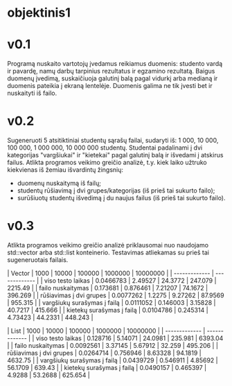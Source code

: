 # objektinis1
# v0.1
Programą nuskaito vartotojų įvedamus reikiamus duomenis: studento vardą ir pavardę, namų darbų tarpinius rezultatus ir egzamino rezultatą. Baigus duomenų įvedimą, suskaičiuoja galutinį balą pagal vidurkį arba medianą ir duomenis pateikia į ekraną lentelėje. Duomenis galima ne tik įvesti bet ir nuskaityti iš failo.
# v0.2
Sugeneruoti 5 atsitiktiniai studentų sąrašų failai, sudaryti iš: 1 000, 10 000, 100 000, 1 000 000, 10 000 000 studentų. Studentai padalinami į dvi kategorijas "vargšiukai" ir "kietekai" pagal galutinį balą ir išvedami į atskirus failus. Atlikta programos veikimo greičio analizė, t.y. kiek laiko užtruko kiekvienas iš žemiau išvardintų žingsnių:
- duomenų nuskaitymą iš failų;
- studentų rūšiavimą į dvi grupes/kategorijas (iš prieš tai sukurto failo);
- surūšiuotų studentų išvedimą į du naujus failus (iš prieš tai sukurto failo).
# v0.3
Atlikta programos veikimo greičio analizė priklausomai nuo naudojamo std::vector arba std::list konteinerio. Testavimas atliekamas su prieš tai sugeneruotais failais.

| Vector  | 1000 | 10000 | 100000 | 1000000 | 10000000 |
| ------------- | ------------- |
| viso testo laikas | 0.0466783  | 2.49527 | 24.3772 | 247.079 | 2215.49 |
| failo nuskaitymas  | 0.173681 | 0.876461 | 7.21207 | 74.1672 | 396.269 |
| rūšiavimas į dvi grupes | 0.0077262 | 1.2275 | 9.27262 | 87.9569 | 955.315 |
| vargšiukų surašymas į failą | 0.0111052 | 0.146003 | 3.15828 | 40.7217 | 415.666 |
| kietekų surašymas į failą | 0.0104786 | 0.245314 | 4.73423 | 44.2331 | 448.243 |

| List  | 1000 | 10000 | 100000 | 1000000 | 10000000 |
| ------------- | ------------- |
| viso testo laikas | 0.128716  | 5.14071 | 24.0981 | 235.981 | 6393.04 |
| failo nuskaitymas  | 0.0092561  | 3.37145 | 5.67912 | 32.259 | 495.206 |
| rūšiavimas į dvi grupes | 0.0264714 | 0.756946 | 8.63328 | 94.1819 | 4632.75 |
| vargšiukų surašymas į failą | 0.0439729  | 0.546911 | 4.85692 | 56.1709 | 639.43 |
| kietekų surašymas į failą | 0.0490157 | 0.465397 | 4.9288 | 53.2688 | 625.654 |
